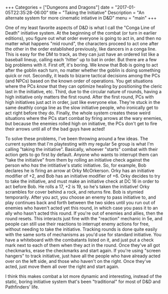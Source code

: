 +++
Categories = ["Dungeons and Dragons"]
date = "2017-01-05T22:35:28-06:00"
title = "Taking the Initiative"
Description = "An alternate system for more cinematic intiative in D&D"
menu = "main"
+++

One of my least favorite aspects of D&D is what I call the "Conga Line of Death" initiative system.  At the beginning of the combat (or turn in earlier editions), you figure out what order everyone is going to act in, and then no matter what happens "mid round", the characters proceed to act one after the other in the order established previously, like dancers in a conga line.  This is easy for the DM to track, as they can just have an ordered list like a baseball lineup, calling each 'hitter' up to bat in order. But there are a few big problems with it. First off, it's boring. We know that Bob is going to act after the goblin each turn, no matter whether the goblin is doing something quick or not. Secondly, it leads to bizarre tactical decisions among the PCs (and NPCs) based on the known order of operations. You get situations where the PCs *know* that they can optimize healing by positioning the cleric last in the initiative, etc. Third, due to the circular nature of rounds, having a high initiative only matters the first round. After the first round, PCs with high initiatives just act in order, just like everyone else.  They're stuck in the same deathly conga line as the slow initiative people, who ironically get to act right before they do. Finally, the whole system creates these weird situations where the PCs start combat by firing arrows at the wary enemies, but because the enemies rolled high on initiative, the PCs don't get to fire their arrows until all of the bad guys have acted!  

To solve these problems, I've been throwing around a few ideas. The current system that I'm playtesting with my regular 5e group is what I'm calling "taking the initiative". Basically, whoever "starts" combat with their action gets to go first by default. Anyone who wants to interrupt them can "take the initiative" from them by rolling an initiative check against the person who *has* the intitiative's static initiative.  So, for example, Bob declares he is firing an arrow at Orky McOrkerson.  Orky has an initiative modifier of +2, and Bob has an initiative modifier of +6.  Orky decides to try to take the initiative, and must make an initiative check at DC 16 in order to act before Bob.  He rolls a 17, +2 is 19, so he's taken the initiative! Orky scrambles for cover behind a rock, and returns fire. Bob is stymied temporarily. After you act, you choose an enemy to pass initiative to, and play continues back and forth between the two sides until you run out of enemies who haven't acted yet this round, in which case you pass it to an ally who hasn't acted this round. If you're out of enemies and allies, then the round resets.  This interacts just fine with the "reaction" mechanic in 5e, and people can still use their reactions to interrupt enemy actions for free, without needing to take the initiative. Tracking rounds is done quite easily with the same sorts of mechanisms as you'd use for standard initiative. You have a whiteboard with the combatants listed on it, and just put a check mark next to each of them when they act in the round.  Once they've all got checkmarks, erase the checkmarks and start again.  If you're using "screen hangers" to track initiative, just have all the people who have already acted over on the left side, and those who haven't on the right. Once they've acted, just move them all over the right and start again.

I think this makes combat a lot more dynamic and interesting, instead of the static, boring initiative system that's been "traditional" for most of D&D and Pathfinders' life. 

